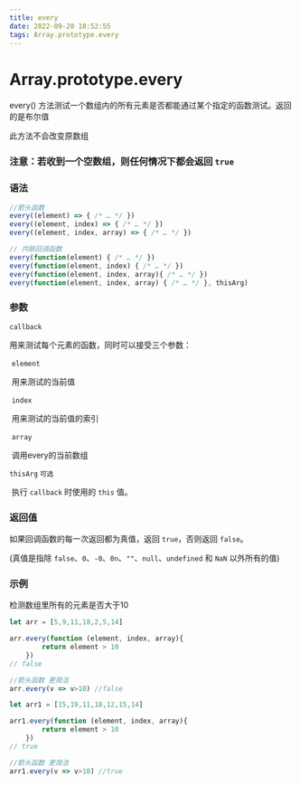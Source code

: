 ```yaml
---
title: every
date: 2022-09-20 18:52:55
tags: Array.prototype.every
---
```


# Array.prototype.every

every()  方法测试一个数组内的所有元素是否都能通过某个指定的函数测试。返回的是布尔值

此方法不会改变原数组

### 注意：若收到一个空数组，则任何情况下都会返回 ```true```

### 语法

```javascript
//箭头函数
every((element) => { /* … */ })
every((element, index) => { /* … */ })
every((element, index, array) => { /* … */ })

// 内联回调函数
every(function(element) { /* … */ })
every(function(element, index) { /* … */ })
every(function(element, index, array){ /* … */ })
every(function(element, index, array) { /* … */ }, thisArg)
```

### 参数

```callback```

用来测试每个元素的函数，同时可以接受三个参数：

​	```element```

​		用来测试的当前值

​	```index```

​		用来测试的当前值的索引

​	```array```

​		调用every的当前数组

`thisArg`	`可选`

​	执行 `callback` 时使用的 `this` 值。

### 返回值

如果回调函数的每一次返回都为真值，返回 `true`，否则返回 `false`。

(真值是指除 `false`、`0`、`-0`、`0n`、`""`、`null`、`undefined` 和 `NaN` 以外所有的值)

### 示例

检测数组里所有的元素是否大于10

```javascript
let arr = [5,9,11,18,2,5,14]

arr.every(function (element, index, array){
        return element > 10
    })
// false

//箭头函数 更简洁
arr.every(v => v>10) //false

let arr1 = [15,19,11,18,12,15,14]

arr1.every(function (element, index, array){
        return element > 10
    })
// true

//箭头函数 更简洁
arr1.every(v => v>10) //true

```

